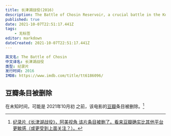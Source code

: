 ```yaml
---
title: 长津湖战役(2016)
description: The Battle of Chosin Reservoir, a crucial battle in the Korean War.
published: true
date: 2021-10-07T22:51:17.441Z
tags:
    - 无标签
editor: markdown
dateCreated: 2021-10-07T22:51:17.441Z
---
```


```YAML
英文名: The Battle of Chosin
中文译名: 长津湖战役
类型: 纪录片
发行时间: 2016
IMDB: https://www.imdb.com/title/tt6186096/
```

## 豆瓣条目被删除

在未知时间，可能是 2021年10月初 之前，该电影的[豆瓣](/website/豆瓣网.md)条目被删除。[^rmfdtboc]

[^rmfdtboc]: [纪录片《长津湖战役》，阿美视角 该片条目被删了。看来豆瓣确实比其他平台更敏感（或更受到上面关注？）。](https://web.archive.org/web/20211007145048/https://www.douban.com/group/topic/248735571/)
